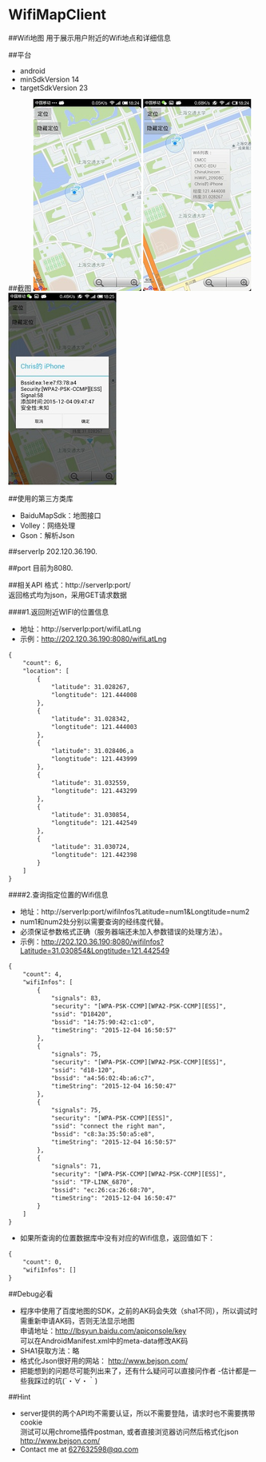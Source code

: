 # WifiMapClient
##Wifi地图
用于展示用户附近的Wifi地点和详细信息

##平台
*  android
*  minSdkVersion 14
*  targetSdkVersion 23

##截图
![附近wifi位置](https://github.com/liweixin/WifiMapClient/raw/master/screenshot/small_1.jpg)
![某处wifi列表](https://github.com/liweixin/WifiMapClient/raw/master/screenshot/small_2.jpg)
![详细wifi信息](https://github.com/liweixin/WifiMapClient/raw/master/screenshot/small_3.jpg)

##使用的第三方类库
*  BaiduMapSdk：地图接口  <br>
*  Volley：网络处理  <br>
*  Gson：解析Json  <br>

##serverIp
202.120.36.190.

##port
目前为8080.

##相关API
格式：http://serverIp:port/  <br>
返回格式均为json，采用GET请求数据  <br>

####1.返回附近WIFI的位置信息
* 地址：http://serverIp:port/wifiLatLng  <br>
* 示例：http://202.120.36.190:8080/wifiLatLng  <br>
```
{
    "count": 6,
    "location": [
        {
            "latitude": 31.028267,
            "longtitude": 121.444008
        },
        {
            "latitude": 31.028342,
            "longtitude": 121.444003
        },
        {
            "latitude": 31.028406,a
            "longtitude": 121.443999
        },
        {
            "latitude": 31.032559,
            "longtitude": 121.443299
        },
        {
            "latitude": 31.030854,
            "longtitude": 121.442549
        },
        {
            "latitude": 31.030724,
            "longtitude": 121.442398
        }
    ]
}
```

####2.查询指定位置的Wifi信息
* 地址：http://serverIp:port/wifiInfos?Latitude=num1&Longtitude=num2  <br>
* num1和num2处分别以需要查询的经纬度代替。  <br>
* 必须保证参数格式正确（服务器端还未加入参数错误的处理方法）。  <br>
* 示例：http://202.120.36.190:8080/wifiInfos?Latitude=31.030854&Longtitude=121.442549  <br>
```
{
    "count": 4,
    "wifiInfos": [
        {
            "signals": 83,
            "security": "[WPA-PSK-CCMP][WPA2-PSK-CCMP][ESS]",
            "ssid": "D18420",
            "bssid": "14:75:90:42:c1:c0",
            "timeString": "2015-12-04 16:50:57"
        },
        {
            "signals": 75,
            "security": "[WPA-PSK-CCMP][WPA2-PSK-CCMP][ESS]",
            "ssid": "d18-120",
            "bssid": "a4:56:02:4b:a6:c7",
            "timeString": "2015-12-04 16:50:47"
        },
        {
            "signals": 75,
            "security": "[WPA-PSK-CCMP][ESS]",
            "ssid": "connect the right man",
            "bssid": "c8:3a:35:50:a5:e8",
            "timeString": "2015-12-04 16:50:57"
        },
        {
            "signals": 71,
            "security": "[WPA-PSK-CCMP][WPA2-PSK-CCMP][ESS]",
            "ssid": "TP-LINK_6870",
            "bssid": "ec:26:ca:26:68:70",
            "timeString": "2015-12-04 16:50:47"
        }
    ]
}
```
*  如果所查询的位置数据库中没有对应的Wifi信息，返回值如下：
```
{
    "count": 0,
    "wifiInfos": []
}
```
##Debug必看
*  程序中使用了百度地图的SDK，之前的AK码会失效（sha1不同），所以调试时需重新申请AK码，否则无法显示地图  <br>
申请地址：http://lbsyun.baidu.com/apiconsole/key  <br>
可以在AndroidManifest.xml中的meta-data修改AK码  <br>
*  SHA1获取方法：略  <br>
*  格式化Json很好用的网站： http://www.bejson.com/  <br>
*  把能想到的问题尽可能列出来了，还有什么疑问可以直接问作者    -估计都是一些我踩过的坑(´・∀・｀)  <br>

##Hint
*  server提供的两个API均不需要认证，所以不需要登陆，请求时也不需要携带cookie  <br>
测试可以用chrome插件postman, 或者直接浏览器访问然后格式化json http://www.bejson.com/
*  Contact me at 627632598@qq.com
